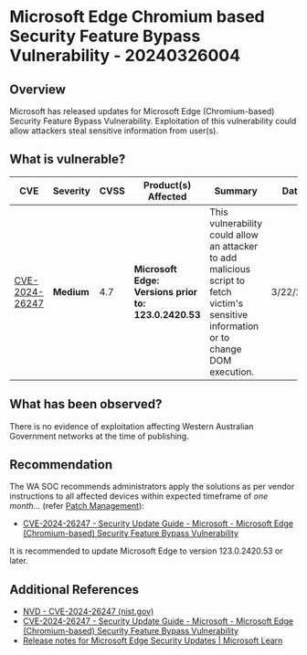 # Microsoft Edge Chromium based Security Feature Bypass Vulnerability - 20240326004

## Overview

Microsoft has released updates for Microsoft Edge (Chromium-based) Security Feature Bypass Vulnerability. Exploitation of this vulnerability could allow attackers steal sensitive information from user(s).

## What is vulnerable?

| CVE                                                               | Severity   | CVSS | Product(s) Affected                                       | Summary                                                                                                                                | Dated     |
| ----------------------------------------------------------------- | ---------- | ---- | --------------------------------------------------------- | -------------------------------------------------------------------------------------------------------------------------------------- | --------- |
| [CVE-2024-26247](https://nvd.nist.gov/vuln/detail/CVE-2024-26247) | **Medium** | 4.7  | **Microsoft Edge: <br> Versions prior to: 123.0.2420.53** | This vulnerability could allow an attacker to add malicious script to fetch victim's sensitive information or to change DOM execution. | 3/22/2024 |

## What has been observed?

There is no evidence of exploitation affecting Western Australian Government networks at the time of publishing.

## Recommendation

The WA SOC recommends administrators apply the solutions as per vendor instructions to all affected devices within expected timeframe of *one month...* (refer [Patch Management](../guidelines/patch-management.md)):

- [CVE-2024-26247 - Security Update Guide - Microsoft - Microsoft Edge (Chromium-based) Security Feature Bypass Vulnerability](https://msrc.microsoft.com/update-guide/vulnerability/CVE-2024-26247)

It is recommended to update Microsoft Edge to version 123.0.2420.53 or later.

## Additional References

- [NVD - CVE-2024-26247 (nist.gov)](https://nvd.nist.gov/vuln/detail/CVE-2024-26247)
- [CVE-2024-26247 - Security Update Guide - Microsoft - Microsoft Edge (Chromium-based) Security Feature Bypass Vulnerability](https://msrc.microsoft.com/update-guide/vulnerability/CVE-2024-26247)
- [Release notes for Microsoft Edge Security Updates | Microsoft Learn](https://learn.microsoft.com/en-us/DeployEdge/microsoft-edge-relnotes-security)
